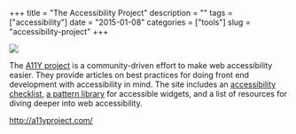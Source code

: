 +++
title = "The Accessibility Project"
description = ""
tags = ["accessibility"]
date = "2015-01-08"
categories = ["tools"]
slug = "accessibility-project"
+++


<div class="tool-screenshot mb1"><a href="http://a11yproject.com/"><img id='bluga-thumbnail-2892' class='bluga-thumbnail custom' src='http://media.konigi.com/bluga/
wt54aef2f5871cc_custom.jpg'/></a></div><p>The <a href="http://a11yproject.com/">A11Y project</a> is a community-driven effort to make web accessibility easier. They provide articles on best practices for doing front end development with accessibility in mind. The site includes an <a href="http://a11yproject.com/checklist.html">accessibility checklist</a>, <a href="http://a11yproject.com/patterns/">a pattern library</a> for accessible widgets, and a list of resources for diving deeper into web accessibility.</p>

  
<p><a href="http://a11yproject.com/">http://a11yproject.com/</a></p>
      
